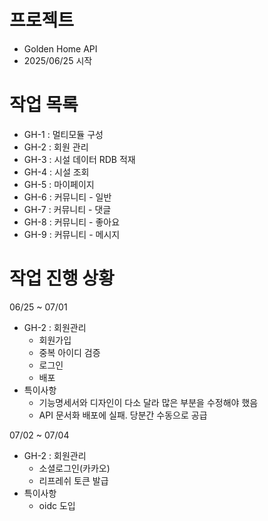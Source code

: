 # 프로젝트
- Golden Home API
- 2025/06/25 시작

# 작업 목록

- GH-1 : 멀티모듈 구성
- GH-2 : 회원 관리
- GH-3 : 시설 데이터 RDB 적재
- GH-4 : 시설 조회
- GH-5 : 마이페이지
- GH-6 : 커뮤니티 - 일반
- GH-7 : 커뮤니티 - 댓글
- GH-8 : 커뮤니티 - 좋아요
- GH-9 : 커뮤니티 - 메시지

# 작업 진행 상황
06/25 ~ 07/01
- GH-2 : 회원관리
  - 회원가입
  - 중복 아이디 검증
  - 로그인
  - 배포
- 특이사항
  - 기능명세서와 디자인이 다소 달라 많은 부분을 수정해야 했음
  - API 문서화 배포에 실패. 당분간 수동으로 공급


07/02 ~ 07/04
- GH-2 : 회원관리
  - 소셜로그인(카카오)
  - 리프레쉬 토큰 발급 
- 특이사항
  - oidc 도입